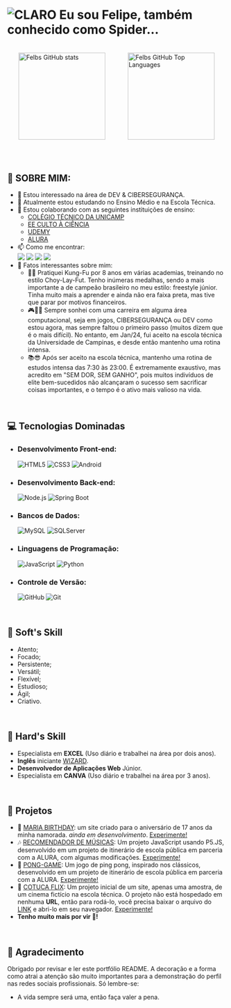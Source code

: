 # ![CLARO](https://img.shields.io/badge/hello-world-white) Eu sou Felipe, também conhecido como Spider...
<!--
![Snake Gif](https://github.com/FelipeRobinson/FelipeRobinson/blob/output/github-contribution-grid-snake-dark.svg)
-->
<br>

<div style="display: flex; justify-content: space-around;">
  <img src="https://github-readme-stats.vercel.app/api?username=FelipeRobinson&theme=chartreuse-dark" alt="Felbs GitHub stats" height="200px">
  <img src="https://github-readme-stats.vercel.app/api/top-langs/?username=FelipeRobinson&layout=compact&langs_count=16&theme=chartreuse-dark" alt="Felbs GitHub Top Languages" height="200px">
</div>

##

<br>

## 🦾 SOBRE MIM:
- 👀 Estou interessado na área de DEV & CIBERSEGURANÇA.
- 🌱 Atualmente estou estudando no Ensino Médio e na Escola Técnica.
- 💞 Estou colaborando com as seguintes instituições de ensino:
    - <a href="https://cotuca.unicamp.br/">COLÉGIO TÉCNICO DA UNICAMP</a>
    - <a href="https://cultoaciencia.net/">EE CULTO À CIÊNCIA</a>
    - <a href="https://udemy.com">UDEMY</a>
    - <a href="https://alura.com">ALURA</a>
- 📫 Como me encontrar:
    <div> 
        <a href="https://www.instagram.com/felipe.rxb/" target="_blank"><img src="https://img.shields.io/badge/-Instagram-%23E4405F?style=for-the-badge&logo=instagram&logoColor=white" target="_blank"></a>
        <a href="https://discord.com/channels/@me/674573799265665035" target="_blank"><img src="https://img.shields.io/badge/Discord-7289DA?style=for-the-badge&logo=discord&logoColor=white" target="_blank"></a> 
        <a href="mailto:feliperobinsonprofissional@gmail.com"><img src="https://img.shields.io/badge/-Gmail-%23333?style=for-the-badge&logo=gmail&logoColor=white" target="_blank"></a>
        <a href="https://www.linkedin.com/in/feliperobinson/" target="_blank"><img src="https://img.shields.io/badge/-LinkedIn-%230077B5?style=for-the-badge&logo=linkedin&logoColor=white" target="_blank"></a>     
    </div>
- 🧐 Fatos interessantes sobre mim:
    - 🥇🥋 Pratiquei Kung-Fu por 8 anos em várias academias, treinando no estilo Choy-Lay-Fut. Tenho inúmeras medalhas, sendo a mais importante a de campeão brasileiro no meu estilo: freestyle júnior. Tinha muito mais a aprender e ainda não era faixa preta, mas tive que parar por motivos financeiros.
    - 🎮👨‍💻 Sempre sonhei com uma carreira em alguma área computacional, seja em jogos, CIBERSEGURANÇA ou DEV como estou agora, mas sempre faltou o primeiro passo (muitos dizem que é o mais difícil). No entanto, em Jan/24, fui aceito na escola técnica da Universidade de Campinas, e desde então mantenho uma rotina intensa.
    - 📚😎 Após ser aceito na escola técnica, mantenho uma rotina de estudos intensa das 7:30 às 23:00. É extremamente exaustivo, mas acredito em "SEM DOR, SEM GANHO", pois muitos indivíduos de elite bem-sucedidos não alcançaram o sucesso sem sacrificar coisas importantes, e o tempo é o ativo mais valioso na vida.

<br>

## 💻 Tecnologias Dominadas <br>
- ### Desenvolvimento Front-end: <br>
  ![HTML5](https://img.shields.io/badge/HTML5-E34F26?style=for-the-badge&logo=html5&logoColor=white)
  ![CSS3](https://img.shields.io/badge/CSS3-1572B6?style=for-the-badge&logo=css3&logoColor=white)
  ![Android](https://img.shields.io/badge/Android-3DDC84?style=for-the-badge&logo=android&logoColor=white)
- ### Desenvolvimento Back-end: <br>
  ![Node.js](https://img.shields.io/badge/Node.js-339933?style=for-the-badge&logo=node.js&logoColor=white)
  ![Spring Boot](https://img.shields.io/badge/Spring_Boot-6DB33F?style=for-the-badge&logo=spring-boot&logoColor=white)
- ### Bancos de Dados: <br>
  ![MySQL](https://img.shields.io/badge/MySQL-4479A1?style=for-the-badge&logo=mysql&logoColor=white)
  ![SQLServer](https://img.shields.io/badge/Microsoft_SQL_Server-CC2927?style=for-the-badge&logo=microsoft-sql-server&logoColor=white)
- ### Linguagens de Programação: <br>
  ![JavaScript](https://img.shields.io/badge/JavaScript-F7DF1E?style=for-the-badge&logo=javascript&logoColor=black)
  ![Python](https://img.shields.io/badge/Python-3776AB?style=for-the-badge&logo=python&logoColor=white)
- ### Controle de Versão: <br>
  ![GitHub](https://img.shields.io/badge/GitHub-181717?style=for-the-badge&logo=github&logoColor=white)
  ![Git](https://img.shields.io/badge/Git-F05032?style=for-the-badge&logo=git&logoColor=white)

<br>
  
## 👾 Soft's Skill
- Atento;
- Focado;
- Persistente;
- Versátil;
- Flexível;
- Estudioso;
- Ágil;
- Criativo.

<br>

## 🧠 Hard's Skill
- Especialista em **EXCEL** (Uso diário e trabalhei na área por dois anos).
- **Inglês** iniciante [WIZARD](https://wizard.com/).
- **Desenvolvedor de Aplicações Web** Júnior.
- Especialista em **CANVA** (Uso diário e trabalhei na área por 3 anos).

<br>

## 🔭 Projetos
- 🎨 [MARIA BIRTHDAY](https://github.com/FelipeRobinson/MARIA_1.7): um site criado para o aniversário de 17 anos da minha namorada. *ainda em desenvolvimento*. [Experimente!](https://mariabirthday-kaq8ysmt3-feliperobinsons-projects.vercel.app/)
- 🎶 [RECOMENDADOR DE MÚSICAS](https://github.com/FelipeRobinson/RECOMENDADOR_MUSICAS): Um projeto JavaScript usando P5.JS, desenvolvido em um projeto de itinerário de escola pública em parceria com a ALURA, com algumas modificações. [Experimente!](https://https//editor.p5js.org/FelipeSpider/sketches/bqCadVZLm)
- 🏓 [PONG-GAME](https://github.com/FelipeRobinson/PONG-GAME): Um jogo de ping pong, inspirado nos clássicos, desenvolvido em um projeto de itinerário de escola pública em parceria com a ALURA. [Experimente!](https://editor.p5js.org/FelipeSpider/sketches/reH2mviDs)
- 🎪 [COTUCA FLIX](https://github.com/FelipeRobinson/COTUCA_FLIX): Um projeto inicial de um site, apenas uma amostra, de um cinema fictício na escola técnica. O projeto não está hospedado em nenhuma **URL**, então para rodá-lo, você precisa baixar o arquivo do [LINK](https://github.com/FelipeRobinson/COTUCA_FLIX/blob/main/Abas/Home/index.html) e abri-lo em seu navegador. [Experimente!](https://github.com/FelipeRobinson/COTUCA_FLIX/)
- **Tenho muito mais por vir 🤫!**

<br>

## 🎀 Agradecimento
Obrigado por revisar e ler este portfólio README. A decoração e a forma como atrai a atenção são muito importantes para a demonstração do perfil nas redes sociais profissionais. Só lembre-se:
- A vida sempre será uma, então faça valer a pena.
